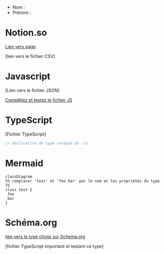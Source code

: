 - Nom :
- Prénom :

# Notion.so

[Lien vers page]()<!-- Collez le lien entre les parenthèses -->

<!-- Pensez à rendre la page publique -->

[lien vers le fichier CSV] <!-- Ajoutez des parenthèses après avoir copié le fichier, il proposera de compléter le nom du fichierr-->

# Javascript

[Lien vers le fichier JSON] <!-- à compléter -->

[Complétez et testez le fichier JS](test.js)

# TypeScript

[Fichier TypeScript] <!-- Dupliquer et renommer le .js en .ts, ajoutez ici le lien -->

```ts
// déclaration de type recopié du .ts
```

# Mermaid

```mermaid
classDiagram
%% remplacer 'test' et 'foo bar' par le nom et les propriétés du type TS
class test {
 foo
 bar
}
```

# Schéma.org

[lien vers le type choisi sur Schema.org]()

[fichier TypeScript important et testant ce type]
